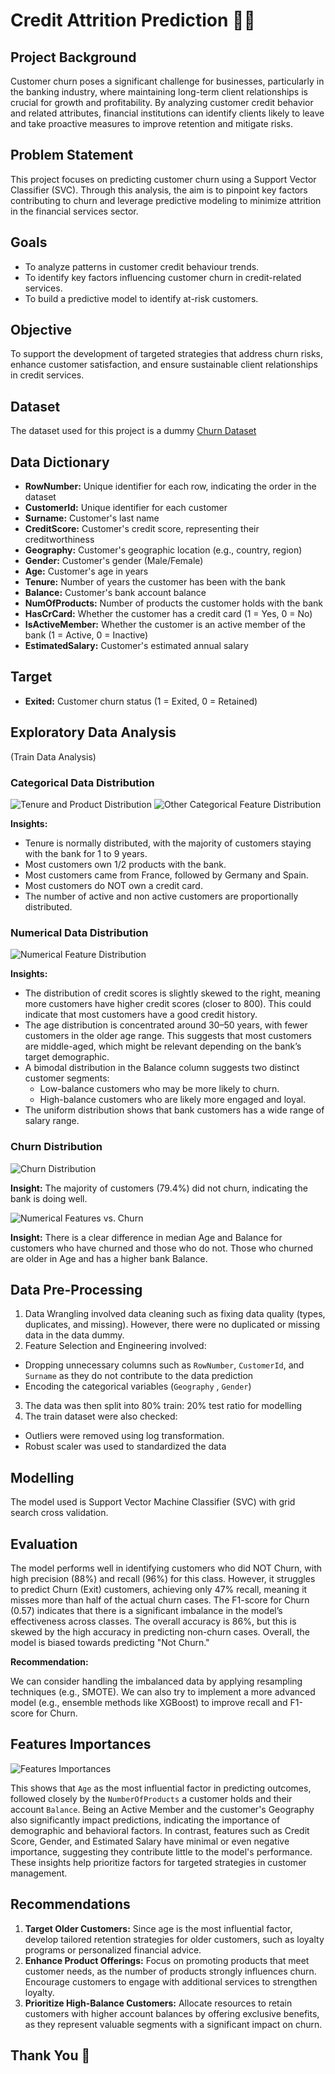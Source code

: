 # Credit Attrition Prediction 💸💸

## Project Background

Customer churn poses a significant challenge for businesses, particularly in the banking industry, where maintaining long-term client relationships is crucial for growth and profitability. By analyzing customer credit behavior and related attributes, financial institutions can identify clients likely to leave and take proactive measures to improve retention and mitigate risks.

## Problem Statement

This project focuses on predicting customer churn using a Support Vector Classifier (SVC). Through this analysis, the aim is to pinpoint key factors contributing to churn and leverage predictive modeling to minimize attrition in the financial services sector.

## Goals

- To analyze patterns in customer credit behaviour trends.
- To identify key factors influencing customer churn in credit-related services.
- To build a predictive model to identify at-risk customers.

## Objective

To support the development of targeted strategies that address churn risks, enhance customer satisfaction, and ensure sustainable client relationships in credit services.

## Dataset

The dataset used for this project is a dummy [Churn Dataset](data/credit_churn_data.xls)

## Data Dictionary

- **RowNumber:** Unique identifier for each row, indicating the order in the dataset
- **CustomerId:** Unique identifier for each customer
- **Surname:** Customer's last name
- **CreditScore:** Customer's credit score, representing their creditworthiness
- **Geography:** Customer's geographic location (e.g., country, region)
- **Gender:** Customer's gender (Male/Female)
- **Age:** Customer's age in years
- **Tenure:** Number of years the customer has been with the bank
- **Balance:** Customer's bank account balance
- **NumOfProducts:** Number of products the customer holds with the bank
- **HasCrCard:** Whether the customer has a credit card (1 = Yes, 0 = No)
- **IsActiveMember:** Whether the customer is an active member of the bank (1 = Active, 0 = Inactive)
- **EstimatedSalary:** Customer's estimated annual salary

## Target

- **Exited:** Customer churn status (1 = Exited, 0 = Retained)

## Exploratory Data Analysis
(Train Data Analysis)

### Categorical Data Distribution

![Tenure and Product Distribution](images/tenure_products_distribution.png)
![Other Categorical Feature Distribution](images/other_categorical_distribution.png)

**Insights:** 
- Tenure is normally distributed, with the majority of customers staying with the bank for 1 to 9 years.
- Most customers own 1/2 products with the bank.
- Most customers came from France, followed by Germany and Spain.
- Most customers do NOT own a credit card.
- The number of active and non active customers are proportionally distributed.

### Numerical Data Distribution

![Numerical Feature Distribution](images/numerical_distribution.png)

**Insights:**
- The distribution of credit scores is slightly skewed to the right, meaning more customers have higher credit scores (closer to 800). This could indicate that most customers have a good credit history.
 - The age distribution is concentrated around 30–50 years, with fewer customers in the older age range. This suggests that most customers are middle-aged, which might be relevant depending on the bank’s target demographic.
- A bimodal distribution in the Balance column suggests two distinct customer segments:
	- Low-balance customers who may be more likely to churn.
	- High-balance customers who are likely more engaged and loyal.
- The uniform distribution shows that bank customers has a wide range of salary range.


### Churn Distribution

![Churn Distribution](images/churn_distribution.png)

**Insight:** The majority of customers (79.4%) did not churn, indicating the bank is doing well.

![Numerical Features vs. Churn](images/numerical_vs_churn.png)

**Insight:** There is a clear difference in median Age and Balance for customers who have churned and those who do not. Those who churned are older in Age and has a higher bank Balance.

## Data Pre-Processing

1. Data Wrangling involved data cleaning such as fixing data quality (types, duplicates, and missing). However, there were no duplicated or missing data in the data dummy.
2. Feature Selection and Engineering involved:
- Dropping unnecessary columns such as `RowNumber`, `CustomerId`,  and `Surname` as they do not contribute to the data prediction
- Encoding the categorical variables (`Geography` , `Gender`)
3. The data was then split into 80% train: 20% test ratio for modelling
4. The train dataset were also checked:
- Outliers were removed using log transformation.
- Robust scaler was used to standardized the data

## Modelling

The model used is Support Vector Machine Classifier (SVC) with grid search cross validation.

## Evaluation

The model performs well in identifying customers who did NOT Churn, with high precision (88%) and recall (96%) for this class. However, it struggles to predict Churn (Exit) customers, achieving only 47% recall, meaning it misses more than half of the actual churn cases. The F1-score for Churn (0.57) indicates that there is a significant imbalance in the model’s effectiveness across classes. The overall accuracy is 86%, but this is skewed by the high accuracy in predicting non-churn cases. Overall, the model is biased towards predicting "Not Churn."

**Recommendation:**

We can consider handling the imbalanced data by applying resampling techniques (e.g., SMOTE). We can also try to implement a more advanced model (e.g., ensemble methods like XGBoost) to improve recall and F1-score for Churn.

## Features Importances

![Features Importances](images/features_importances.png)

This shows that `Age` as the most influential factor in predicting outcomes, followed closely by the `NumberOfProducts` a customer holds and their account `Balance`. Being an Active Member and the customer's Geography also significantly impact predictions, indicating the importance of demographic and behavioral factors. In contrast, features such as Credit Score, Gender, and Estimated Salary have minimal or even negative importance, suggesting they contribute little to the model's performance. These insights help prioritize factors for targeted strategies in customer management.

## Recommendations

1. **Target Older Customers:** Since age is the most influential factor, develop tailored retention strategies for older customers, such as loyalty programs or personalized financial advice.
2. **Enhance Product Offerings:** Focus on promoting products that meet customer needs, as the number of products strongly influences churn. Encourage customers to engage with additional services to strengthen loyalty.
3. **Prioritize High-Balance Customers:** Allocate resources to retain customers with higher account balances by offering exclusive benefits, as they represent valuable segments with a significant impact on churn.

## Thank You 🙌
